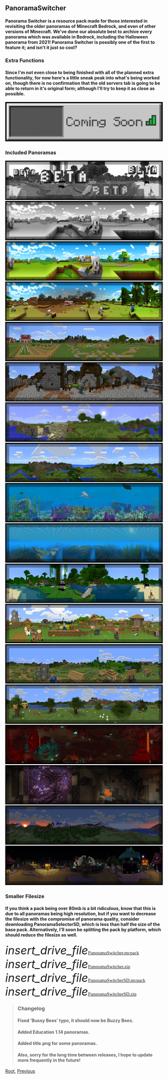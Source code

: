 ## PanoramaSwitcher
#### Panorama Switcher is a resource pack made for those interested in revisiting the older panoramas of Minecraft Bedrock, and even of other versions of Minecraft. We've done our absolute best to archive every panorama which was available in Bedrock, including the Halloween panorama from 2021! Panorama Switcher is possibly one of the first to feature it; and isn't it just so cool?
### Extra Functions
#### Since I'm not even close to being finished with all of the planned extra functionality, for now here's a little sneak peak into what's being worked on, though there is no confirmation that the old servers tab is going to be able to return in it's original form; although I'll try to keep it as close as possible.
![Image](./upload/panorama-switcher_2.png)
### Included Panoramas
![Image](./upload/panorama-switcher_3.png)
![Image](./upload/panorama-switcher_4.png)
![Image](./upload/panorama-switcher_5.png)
![Image](./upload/panorama-switcher_6.png)
![Image](./upload/panorama-switcher_7.png)
![Image](./upload/panorama-switcher_8.png)
![Image](./upload/panorama-switcher_9.png)
![Image](./upload/panorama-switcher_10.png)
![Image](./upload/panorama-switcher_11.png)
![Image](./upload/panorama-switcher_12.png)
![Image](./upload/panorama-switcher_13.png)
![Image](./upload/panorama-switcher_14.png)
![Image](./upload/panorama-switcher_15.png)
![Image](./upload/panorama-switcher_16.png)
![Image](./upload/panorama-switcher_17.png)
![Image](./upload/panorama-switcher_18.png)
![Image](./upload/panorama-switcher_19.png)
![Image](./upload/panorama-switcher_20.png)
### Smaller Filesize
#### If you think a pack being over 80mb is a bit ridiculous, know that this is due to all panoramas being high resolution, but if you want to decrease the filesize with the compromise of panorama quality, consider downloading PanoramaSelectorSD, which is less than half the size of the base pack. Alternatively, I'll soon be splitting the pack by platform, which should reduce the filesize as well.

<div class="filedownload"><i class="material-icons" style="font-size:36px">insert_drive_file</i><a href="https://github.com/Kee7702/Kee7702.github.io/releases/download/resbin/mcpedl.102.PanoramaSwitcher.mcpack" style="font-family: Mojangles;font-size:15px">PanoramaSwitcher.mcpack</a></div>
<div class="filedownload"><i class="material-icons" style="font-size:36px">insert_drive_file</i><a href="https://github.com/Kee7702/Kee7702.github.io/releases/download/resbin/mcpedl.102.PanoramaSwitcher.zip" style="font-family: Mojangles;font-size:15px">PanoramaSwitcher.zip</a></div>
<div class="filedownload"><i class="material-icons" style="font-size:36px">insert_drive_file</i><a href="https://github.com/Kee7702/Kee7702.github.io/releases/download/resbin/mcpedl.102.PanoramaSwitcherSD.mcpack" style="font-family: Mojangles;font-size:15px">PanoramaSwitcherSD.mcpack</a></div>
<div class="filedownload"><i class="material-icons" style="font-size:36px">insert_drive_file</i><a href="https://github.com/Kee7702/Kee7702.github.io/releases/download/resbin/mcpedl.102.PanoramaSwitcherSD.zip" style="font-family: Mojangles;font-size:15px">PanoramaSwitcherSD.zip</a></div>


> ### Changelog
> #### Fixed 'Bussy Bees' typo, it should now be Buzzy Bees.
> #### Added Education 1.14 panoramas.
> #### Added title.png for some panoramas.
> #### Also, sorry for the long time between releases, I hope to update more frequently in the future!

[Root](/), [Previous](../)
<head><style>blockquote>h5 { line-height:0!important } </style></head>
